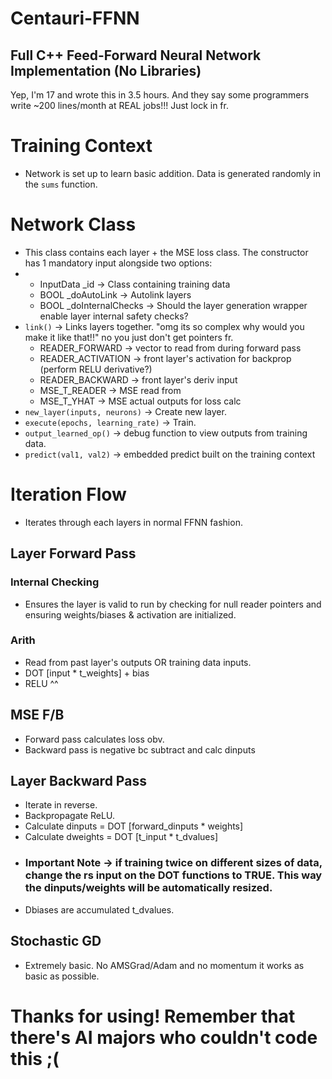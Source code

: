 # Centauri-FFNN

## Full C++ Feed-Forward Neural Network Implementation (No Libraries)

Yep, I'm 17 and wrote this in 3.5 hours. And they say some programmers write ~200 lines/month at REAL jobs!!!
Just lock in fr.

# Training Context
* Network is set up to learn basic addition. Data is generated randomly in the `sums` function.

# Network Class
* This class contains each layer + the MSE loss class. The constructor has 1 mandatory input alongside two options:
* - InputData _id -> Class containing training data
  - BOOL _doAutoLink -> Autolink layers
  - BOOL _doInternalChecks -> Should the layer generation wrapper enable layer internal safety checks?
* `link()` -> Links layers together. "omg its so complex why would you make it like that!!" no you just don't get pointers fr.
  - READER_FORWARD -> vector to read from during forward pass
  - READER_ACTIVATION -> front layer's activation for backprop (perform RELU derivative?)
  - READER_BACKWARD -> front layer's deriv input
  - MSE_T_READER -> MSE read from
  - MSE_T_YHAT -> MSE actual outputs for loss calc
* `new_layer(inputs, neurons)` -> Create new layer.
* `execute(epochs, learning_rate)` -> Train.
* `output_learned_op()` -> debug function to view outputs from training data.
* `predict(val1, val2)` -> embedded predict built on the training context    

# Iteration Flow
* Iterates through each layers in normal FFNN fashion.
## Layer Forward Pass
### Internal Checking
* Ensures the layer is valid to run by checking for null reader pointers and ensuring weights/biases & activation are initialized.
### Arith
* Read from past layer's outputs OR training data inputs.
* DOT [input * t_weights] + bias
* RELU ^^

## MSE F/B
* Forward pass calculates loss obv.
* Backward pass is negative bc subtract and calc dinputs

## Layer Backward Pass
* Iterate in reverse.
* Backpropagate ReLU.
* Calculate dinputs = DOT [forward_dinputs * weights]
* Calculate dweights = DOT [t_input * t_dvalues]
* ### Important Note -> if training twice on different sizes of data, change the rs input on the DOT functions to TRUE. This way the dinputs/weights will be automatically resized.
* Dbiases are accumulated t_dvalues.
## Stochastic GD
* Extremely basic. No AMSGrad/Adam and no momentum it works as basic as possible.

# Thanks for using! Remember that there's AI majors who couldn't code this ;(
